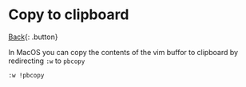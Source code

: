# Copy to clipboard

[Back](../index.md#vim){: .button}

In MacOS you can copy the contents of the vim buffor to clipboard by redirecting `:w` to `pbcopy`

```
:w !pbcopy
```

